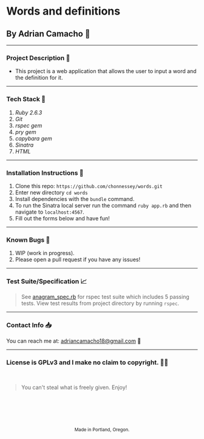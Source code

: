 # Words and definitions
## By Adrian Camacho :electric_plug:

---

### Project Description :pencil:

* This project is a web application that allows the user to input a word and the definition for it. 
---
### Tech Stack :floppy_disk:
1. _Ruby 2.6.3_
2. _Git_
3. _rspec gem_
4. _pry gem_
5. _capybara gem_
6. _Sinatra_
7. _HTML_
---
### Installation Instructions :pushpin:
1. Clone this repo: `https://github.com/chonnessey/words.git`
2. Enter new directory `cd words`
3. Install dependencies with the `bundle` command.
4. To run the Sinatra local server run the command `ruby app.rb` and then navigate to `localhost:4567`.
5. Fill out the forms below and have fun!
---
### Known Bugs :bug:
1. WIP (work in progress).
2. Please open a pull request if you have any issues!
---
### Test Suite/Specification :chart_with_upwards_trend:

> See [anagram_spec.rb](https://github.com/chonnessey/words/tree/main/spec) for rspec test suite which includes 5 passing tests. View test results from project directory by running `rspec`.
---
### Contact Info :inbox_tray:

You can reach me at: <adriancamacho18@gmail.com> :rocket:
___
### License is GPLv3 and I make no claim to copyright. :guardsman:
<br />

> You can't steal what is freely given. Enjoy!

<br />
<br />
<br />
<br />
<p align="center">
  <small>Made in Portland, Oregon.</small>
</p>